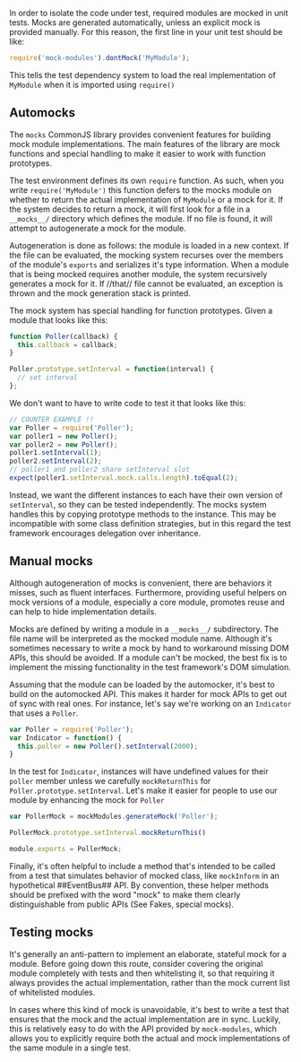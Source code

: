 In order to isolate the code under test, required modules are mocked in unit tests. Mocks are generated automatically, unless an explicit mock is provided manually. For this reason, the first line in your unit test should be like:

```javascript
require('mock-modules').dontMock('MyModule');
```

This tells the test dependency system to load the real implementation of `MyModule` when it is imported using `require()`

Automocks
---------

The `mocks` CommonJS library provides convenient features for building mock module implementations. The main features of the library are mock functions and special handling to make it easier to work with function prototypes.

The test environment defines its own `require` function. As such, when you write `require('MyModule')` this function defers to the mocks module on whether to return the actual implementation of `MyModule` or a mock for it. If the system decides to return a mock, it will first look for a file in a `__mocks__/` directory which defines the module. If no file is found, it will attempt to autogenerate a mock for the module.

Autogeneration is done as follows: the module is loaded in a new context. If the file can be evaluated, the mocking system recurses over the members of the module's `exports` and serializes it's type information. When a module that is being mocked requires another module, the system recursively generates a mock for it. If //that// file cannot be evaluated, an exception is thrown and the mock generation stack is printed.

The mock system has special handling for function prototypes. Given a module that looks like this:

```javascript
function Poller(callback) {
  this.callback = callback;
}

Poller.prototype.setInterval = function(interval) {
  // set interval
};
```

We don't want to have to write code to test it that looks like this:

```javascript
// COUNTER EXAMPLE !!
var Poller = require('Poller');
var poller1 = new Poller();
var poller2 = new Poller();
poller1.setInterval(1);
poller2.setInterval(2);
// poller1 and poller2 share setInterval slot
expect(poller1.setInterval.mock.calls.length).toEqual(2);
```

Instead, we want the different instances to each have their own version of `setInterval`, so they can be tested independently. The mocks system handles this by copying prototype methods to the instance. This may be incompatible with some class definition strategies, but in this regard the test framework encourages delegation over inheritance.


Manual mocks
------------

Although autogeneration of mocks is convenient, there are behaviors it misses, such as fluent interfaces. Furthermore, providing useful helpers on mock versions of a module, especially a core module, promotes reuse and can help to hide implementation details.

Mocks are defined by writing a module in a `__mocks__/` subdirectory. The file name will be interpreted as the mocked module name. Although it's sometimes necessary to write a mock by hand to workaround missing DOM APIs, this should be avoided. If a module can't be mocked, the best fix is to implement the missing functionality in the test framework's DOM simulation.

Assuming that the module can be loaded by the automocker, it's best to build on the automocked API. This makes it harder for mock APIs to get out of sync with real ones. For instance, let's say we're working on an `Indicator` that uses a `Poller`.

```javascript
var Poller = require('Poller');
var Indicator = function() {
  this.poller = new Poller().setInterval(2000);
}
```

In the test for `Indicator`, instances will have undefined values for their `poller` member unless we carefully `mockReturnThis` for `Poller.prototype.setInterval`. Let's make it easier for people to use our module by enhancing the mock for `Poller`

```javascript
var PollerMock = mockModules.generateMock('Poller');

PollerMock.prototype.setInterval.mockReturnThis()

module.exports = PollerMock;
```

Finally, it's often helpful to include a method that's intended to be called from a test that simulates behavior of mocked class, like `mockInform` in an hypothetical ##EventBus## API. By convention, these helper methods should be prefixed with the word "mock" to make them clearly distinguishable from public APIs (See Fakes, special mocks).

Testing mocks
-------------

It's generally an anti-pattern to implement an elaborate, stateful mock for a module. Before going down this route, consider covering the original module completely with tests and then whitelisting it, so that requiring it always provides the actual implementation, rather than the mock current list of whitelisted modules. 

In cases where this kind of mock is unavoidable, it's best to write a test that ensures that the mock and the actual implementation are in sync. Luckily, this is relatively easy to do with the API provided by `mock-modules`, which allows you to explicitly require both the actual and mock implementations of the same module in a single test.
